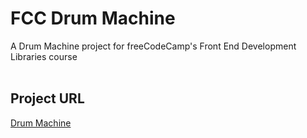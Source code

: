 # FCC Drum Machine
A Drum Machine project for freeCodeCamp's Front End Development Libraries course
<br><br>
## Project URL
[Drum Machine](https://richards-r.github.io/FCC-Drum-Machine/)
